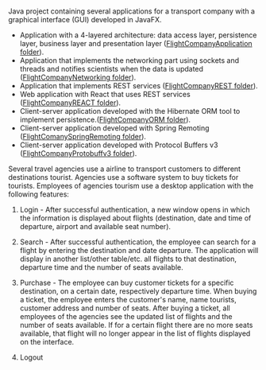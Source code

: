 #

Java project containing several applications for a transport company with a graphical interface (GUI) developed in JavaFX.

- Application with a 4-layered architecture: data access layer, persistence layer, business layer and presentation layer ([FlightCompanyApplication folder](https://github.com/Iri25/mpp-proiect-repository-Java-Iri25/tree/main/FlightCompanyApplication)).
- Application that implements the networking part using sockets and threads and notifies scientists when the data is updated ([FlightCompanyNetworking folder](https://github.com/Iri25/mpp-proiect-repository-Java-Iri25/tree/main/FlightCompanyNetworking)).
- Application that implements REST services ([FlightCompanyREST folder](https://github.com/Iri25/mpp-proiect-repository-Java-Iri25/tree/main/FlightCompanyREST)).
- Web application with React that uses REST services ([FlightCompanyREACT folder](https://github.com/Iri25/mpp-proiect-repository-Java-Iri25/tree/main/FlightCompanyREACT)).
- Client-server application developed with the Hibernate ORM tool to implement persistence.([FlightCompanyORM folder](https://github.com/Iri25/mpp-proiect-repository-Java-Iri25/tree/main/FlightCompanyORM)).
- Client-server application developed with Spring Remoting ([FlightComanySpringRemoting folder](https://github.com/Iri25/mpp-proiect-repository-Java-Iri25/tree/main/FlightComanySpringRemoting)).
- Client-server application developed with Protocol Buffers v3 ([FlightCompanyProtobuffv3 folder](https://github.com/Iri25/mpp-proiect-repository-Java-Iri25/tree/main/FlightCompanyProtobuffv3)).

  
Several travel agencies use a airline to transport customers to different destinations tourist. Agencies use a software system to buy tickets for tourists. Employees of agencies tourism use a desktop application with the following features:
1. Login - After successful authentication, a new window opens in which the information is displayed about flights (destination, date and time of departure, airport and available seat number).

2. Search - After successful authentication, the employee can search for a flight by entering the destination and date departure. The application will display in another list/other table/etc. all flights to that destination, departure time and the number of seats available.

3. Purchase - The employee can buy customer tickets for a specific destination, on a certain date, respectively departure time. When buying a ticket, the employee enters the customer's name, name tourists, customer address and number of seats. After buying a ticket, all employees of the agencies see the updated list of flights and the number of seats available. If for a certain flight there are no more seats available, that flight will no longer appear in the list of flights displayed on the interface.

4. Logout
